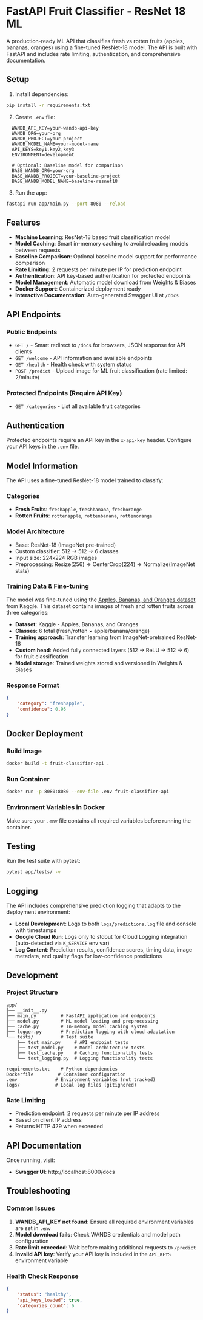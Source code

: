 # FastAPI Fruit Classifier - ResNet 18 ML

A production-ready ML API that classifies fresh vs rotten fruits (apples, bananas, oranges) using a fine-tuned ResNet-18 model. The API is built with FastAPI and includes rate limiting, authentication, and comprehensive documentation.

## Setup

1. Install dependencies:

```bash
pip install -r requirements.txt
```

2. Create `.env` file:

```env
  WANDB_API_KEY=your-wandb-api-key
  WANDB_ORG=your-org
  WANDB_PROJECT=your-project
  WANDB_MODEL_NAME=your-model-name
  API_KEYS=key1,key2,key3
  ENVIRONMENT=development
  
  # Optional: Baseline model for comparison
  BASE_WANDB_ORG=your-org
  BASE_WANDB_PROJECT=your-baseline-project
  BASE_WANDB_MODEL_NAME=baseline-resnet18
```

3. Run the app:

```bash
fastapi run app/main.py --port 8080 --reload
```

## Features

- **Machine Learning**: ResNet-18 based fruit classification model
- **Model Caching**: Smart in-memory caching to avoid reloading models between requests
- **Baseline Comparison**: Optional baseline model support for performance comparison
- **Rate Limiting**: 2 requests per minute per IP for prediction endpoint
- **Authentication**: API key-based authentication for protected endpoints
- **Model Management**: Automatic model download from Weights & Biases
- **Docker Support**: Containerized deployment ready
- **Interactive Documentation**: Auto-generated Swagger UI at `/docs`

## API Endpoints

### Public Endpoints

- `GET /` - Smart redirect to `/docs` for browsers, JSON response for API clients
- `GET /welcome` - API information and available endpoints
- `GET /health` - Health check with system status
- `POST /predict` - Upload image for ML fruit classification (rate limited: 2/minute)

### Protected Endpoints (Require API Key)

- `GET /categories` - List all available fruit categories

## Authentication

Protected endpoints require an API key in the `x-api-key` header. Configure your API keys in the `.env` file.

## Model Information

The API uses a fine-tuned ResNet-18 model trained to classify:

### Categories

- **Fresh Fruits**: `freshapple`, `freshbanana`, `freshorange`
- **Rotten Fruits**: `rottenapple`, `rottenbanana`, `rottenorange`

### Model Architecture

- Base: ResNet-18 (ImageNet pre-trained)
- Custom classifier: 512 → 512 → 6 classes
- Input size: 224x224 RGB images
- Preprocessing: Resize(256) → CenterCrop(224) → Normalize(ImageNet stats)

### Training Data & Fine-tuning

The model was fine-tuned using the [Apples, Bananas, and Oranges dataset](https://www.kaggle.com/datasets/sriramr/apples-bananas-oranges) from Kaggle. This dataset contains images of fresh and rotten fruits across three categories:

- **Dataset**: Kaggle - Apples, Bananas, and Oranges
- **Classes**: 6 total (fresh/rotten × apple/banana/orange)
- **Training approach**: Transfer learning from ImageNet-pretrained ResNet-18
- **Custom head**: Added fully connected layers (512 → ReLU → 512 → 6) for fruit classification
- **Model storage**: Trained weights stored and versioned in Weights & Biases

### Response Format

```json
{
	"category": "freshapple",
	"confidence": 0.95
}
```

## Docker Deployment

### Build Image

```bash
docker build -t fruit-classifier-api .
```

### Run Container

```bash
docker run -p 8080:8080 --env-file .env fruit-classifier-api
```

### Environment Variables in Docker

Make sure your `.env` file contains all required variables before running the container.

## Testing

Run the test suite with pytest:

```bash
pytest app/tests/ -v
```

## Logging

The API includes comprehensive prediction logging that adapts to the deployment environment:

- **Local Development**: Logs to both `logs/predictions.log` file and console with timestamps
- **Google Cloud Run**: Logs only to stdout for Cloud Logging integration (auto-detected via `K_SERVICE` env var)
- **Log Content**: Prediction results, confidence scores, timing data, image metadata, and quality flags for low-confidence predictions

## Development

### Project Structure

```
app/
├── __init__.py
├── main.py         # FastAPI application and endpoints
├── model.py        # ML model loading and preprocessing
├── cache.py        # In-memory model caching system
├── logger.py       # Prediction logging with cloud adaptation
└── tests/          # Test suite
    ├── test_main.py     # API endpoint tests
    ├── test_model.py    # Model architecture tests
    ├── test_cache.py    # Caching functionality tests
    └── test_logging.py  # Logging functionality tests

requirements.txt    # Python dependencies
Dockerfile         # Container configuration
.env              # Environment variables (not tracked)
logs/             # Local log files (gitignored)
```

### Rate Limiting

- Prediction endpoint: 2 requests per minute per IP address
- Based on client IP address
- Returns HTTP 429 when exceeded

## API Documentation

Once running, visit:

- **Swagger UI**: http://localhost:8000/docs

## Troubleshooting

### Common Issues

1. **WANDB_API_KEY not found**: Ensure all required environment variables are set in `.env`
2. **Model download fails**: Check WANDB credentials and model path configuration
3. **Rate limit exceeded**: Wait before making additional requests to `/predict`
4. **Invalid API key**: Verify your API key is included in the `API_KEYS` environment variable

### Health Check Response

```json
{
	"status": "healthy",
	"api_keys_loaded": true,
	"categories_count": 6
}
```
